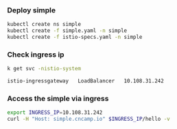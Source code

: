 ### Deploy simple

```sh
kubectl create ns simple
kubectl create -f simple.yaml -n simple
kubectl create -f istio-specs.yaml -n simple
```

### Check ingress ip

```sh
k get svc -nistio-system

istio-ingressgateway   LoadBalancer   10.108.31.242
```

### Access the simple via ingress

```sh
export INGRESS_IP=10.108.31.242
curl -H "Host: simple.cncamp.io" $INGRESS_IP/hello -v
```
